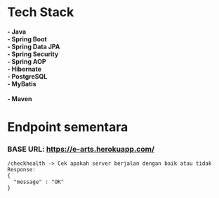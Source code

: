 # Tech Stack
**- Java**
<br>
**- Spring Boot**
<br>
**- Spring Data JPA**
<br>
**- Spring Security**
<br>
**- Spring AOP**
<br>
**- Hibernate**
<br>
**- PostgreSQL**
<br>
**- MyBatis**
<br>
<br>
**- Maven**
<br>
# Endpoint sementara

### BASE URL: https://e-arts.herokuapp.com/

```
/checkhealth -> Cek apakah server berjalan dengan baik atau tidak
Response:
{
  "message" : "OK"
}
```
